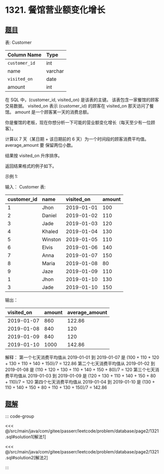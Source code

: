 # 1321. 餐馆营业额变化增长
## [题目](https://leetcode.cn/problems/restaurant-growth/)

表: Customer

| Column Name   | Type    |
|:--------------|:--------|
| `customer_id` | int     |
| name          | varchar |
| `visited_on`  | date    |
| amount        | int     |

在 SQL 中，(customer_id, visited_on) 是该表的主键。
该表包含一家餐馆的顾客交易数据。
visited_on 表示 (customer_id) 的顾客在 visited_on 那天访问了餐馆。
amount 是一个顾客某一天的消费总额。


你是餐馆的老板，现在你想分析一下可能的营业额变化增长（每天至少有一位顾客）。

计算以 7 天（某日期 + 该日期前的 6 天）为一个时间段的顾客消费平均值。average_amount 要 保留两位小数。

结果按 visited_on 升序排序。

返回结果格式的例子如下。



示例 1:

输入：
Customer 表:

| customer_id | name    | visited_on | amount |
|:------------|:--------|:-----------|:-------|
| 1           | Jhon    | 2019-01-01 | 100    |
| 2           | Daniel  | 2019-01-02 | 110    |
| 3           | Jade    | 2019-01-03 | 120    |
| 4           | Khaled  | 2019-01-04 | 130    |
| 5           | Winston | 2019-01-05 | 110    |
| 6           | Elvis   | 2019-01-06 | 140    |
| 7           | Anna    | 2019-01-07 | 150    |
| 8           | Maria   | 2019-01-08 | 80     |
| 9           | Jaze    | 2019-01-09 | 110    |
| 1           | Jhon    | 2019-01-10 | 130    |
| 3           | Jade    | 2019-01-10 | 150    |

输出：

| visited_on | amount | average_amount |
|:-----------|:-------|:---------------|
| 2019-01-07 | 860    | 122.86         |
| 2019-01-08 | 840    | 120            |
| 2019-01-09 | 840    | 120            |
| 2019-01-10 | 1000   | 142.86         |

解释：
第一个七天消费平均值从 2019-01-01 到 2019-01-07 是 (100 + 110 + 120 + 130 + 110 + 140 + 150)/7 = 122.86
第二个七天消费平均值从 2019-01-02 到 2019-01-08 是 (110 + 120 + 130 + 110 + 140 + 150 + 80)/7 = 120
第三个七天消费平均值从 2019-01-03 到 2019-01-09 是 (120 + 130 + 110 + 140 + 150 + 80 + 110)/7 = 120
第四个七天消费平均值从 2019-01-04 到 2019-01-10 是 (130 + 110 + 140 + 150 + 80 + 110 + 130 + 150)/7 = 142.86

## [题解](https://github.com/PasseRR/JavaLeetCode/blob/master/src/main/java/com/gitee/passerr/leetcode/problem/database/page2/1321.sql)

::: code-group

<<< @/src/main/java/com/gitee/passerr/leetcode/problem/database/page2/1321.sql#solution1[解法1]

<<< @/src/main/java/com/gitee/passerr/leetcode/problem/database/page2/1321.sql#solution2[解法2]

:::
